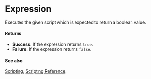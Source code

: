 # Expression

Executes the given script which is expected to return a boolean value.

#### Returns

* **Success**. If the expression returns ```true```.
* **Failure**. If the expression returns ```false```.

#### See also

[Scripting](../nodegraph/scripting.md), [Scripting Reference](../scripting/scripting.md).